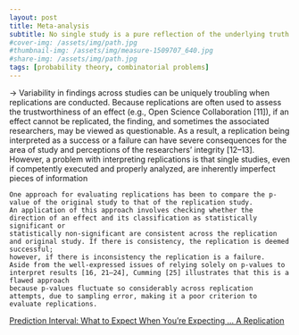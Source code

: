 ```yaml
---
layout: post
title: Meta-analysis
subtitle: No single study is a pure reflection of the underlying truth
#cover-img: /assets/img/path.jpg
#thumbnail-img: /assets/img/measure-1509707_640.jpg
#share-img: /assets/img/path.jpg
tags: [probability theory, combinatorial problems]
---
```



-> Variability in findings across studies can be uniquely troubling when replications are conducted. 
Because replications are often used to assess the trustworthiness of an effect (e.g., Open Science Collaboration [11]), 
if an effect cannot be replicated, the finding, and sometimes the associated researchers, may be viewed as questionable.
As a result, a replication being interpreted as a success or a failure can have severe consequences for the area of study and perceptions of the researchers’
integrity [12–13]. However, a problem with interpreting replications is that single studies, even if competently executed and properly analyzed, 
are inherently imperfect pieces of information

```
One approach for evaluating replications has been to compare the p-value of the original study to that of the replication study. 
An application of this approach involves checking whether the direction of an effect and its classification as statistically significant or
statistically non-significant are consistent across the replication and original study. If there is consistency, the replication is deemed successful;
however, if there is inconsistency the replication is a failure. 
Aside from the well-expressed issues of relying solely on p-values to interpret results [16, 21–24], Cumming [25] illustrates that this is a flawed approach
because p-values fluctuate so considerably across replication attempts, due to sampling error, making it a poor criterion to evaluate replications.
```
[Prediction Interval: What to Expect When You’re Expecting … A Replication](https://www.ncbi.nlm.nih.gov/pmc/articles/PMC5028066/)
